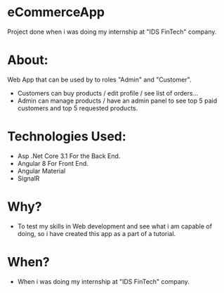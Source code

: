 # eCommerceApp
Project done when i was doing my internship at "IDS FinTech" company.

# About:
Web App that can be used by to roles "Admin" and "Customer".
- Customers can buy products / edit profile / see list of orders...
- Admin can manage products / have an admin panel to see top 5 paid customers and top 5 requested products.

# Technologies Used:

- Asp .Net Core 3.1 For the Back End.
- Angular 8 For Front End.
- Angular Material
- SignalR

# Why?

- To test my skills in Web development and see what i am capable of doing, so i have created this app as a part of a tutorial.

# When?

- When i was doing my internship at "IDS FinTech" company.

